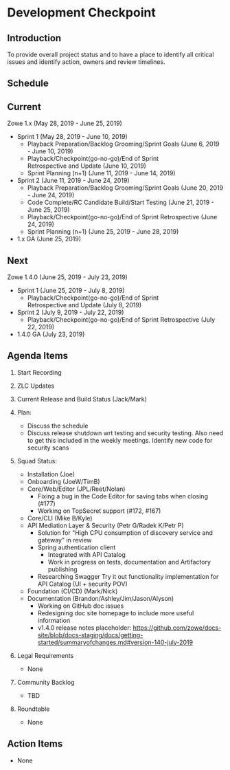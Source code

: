 # Development Checkpoint

Introduction
------------
To provide overall project status and to have a place to identify all critical issues and identify action, owners and review timelines.

Schedule
--------

Current
-------

Zowe 1.x (May 28, 2019 - June 25, 2019)
- Sprint 1 (May 28, 2019 - June 10, 2019)
   - Playback Preparation/Backlog Grooming/Sprint Goals (June 6, 2019 - June 10, 2019)
   - Playback/Checkpoint(go-no-go)/End of Sprint Retrospective and Update (June 10, 2019)
   - Sprint Planning (n+1) (June 11, 2019 - June 14, 2019)
- Sprint 2 (June 11, 2019 - June 24, 2019)
   - Playback Preparation/Backlog Grooming/Sprint Goals (June 20, 2019 - June 24, 2019)
   - Code Complete/RC Candidate Build/Start Testing (June 21, 2019 - June 25, 2019)
   - Playback/Checkpoint(go-no-go)/End of Sprint Retrospective (June 24, 2019)
   - Sprint Planning (n+1) (June 25, 2019 - June 28, 2019)
- 1.x GA (June 25, 2019)


Next
----

Zowe 1.4.0 (June 25, 2019	- July 23, 2019)
- Sprint 1 (June 25, 2019	- July 8, 2019)
  - Playback/Checkpoint(go-no-go)/End of Sprint Retrospective and Update (July 8, 2019)
- Sprint 2 (July 9, 2019 - July 22, 2019)
	- Playback/Checkpoint(go-no-go)/End of Sprint Retrospective (July 22, 2019)
- 1.4.0 GA (July 23, 2019)


Agenda Items
------------
1. Start Recording
2. ZLC Updates
3. Current Release and Build Status (Jack/Mark)
4. Plan:
    - Discuss the schedule
    - Discuss release shutdown wrt testing and security testing. Also need to get this included in the weekly meetings. Identify new code for security scans
5. Squad Status:
    - Installation (Joe)
    - Onboarding (JoeW/TimB)
    - Core/Web/Editor (JPL/Reet/Nolan)
    	- Fixing a bug in the Code Editor for saving tabs when closing (#177)
    	- Working on TopSecret support (#172, #167)
    - Core/CLI (Mike B/Kyle)
    - API Mediation Layer & Security (Petr G/Radek K/Petr P)
      - Solution for "High CPU consumption of discovery service and gateway" in review
      - Spring authentication client
        - Integrated with API Catalog
        - Work in progress on tests, documentation and Artifactory publishing
      - Researching Swagger Try it out functionality implementation for API Catalog (UI + security POV)   
    - Foundation (CI/CD) (Mark/Nick)
    - Documentation (Brandon/Ashley/Jim/Jason/Alyson)
      - Working on GitHub doc issues
      - Redesigning doc site homepage to include more useful information
      - v1.4.0 release notes placeholder: https://github.com/zowe/docs-site/blob/docs-staging/docs/getting-started/summaryofchanges.md#version-140-july-2019


6. Legal Requirements
    - None

7. Community Backlog
    - TBD
8. Roundtable
    - None

Action Items
------------
- None
